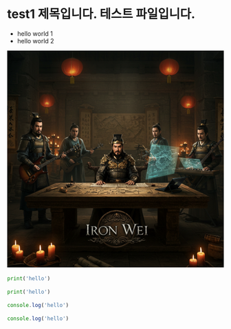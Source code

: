 # test1 제목입니다. 테스트 파일입니다.

* hello world 1
* hello world 2

![샘플 이미지](img/IRON_WEI.jpg)

```python
print('hello')
```

```py
print('hello')
```

```javascript
console.log('hello')
```

```js
console.log('hello')
```